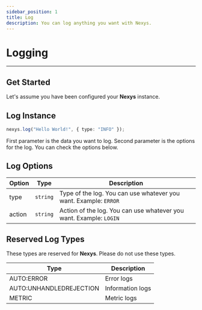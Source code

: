 ```yaml
---
sidebar_position: 1
title: Log
description: You can log anything you want with Nexys.
---
```


# Logging

---

## Get Started

Let's assume you have been configured your **Nexys** instance.

## Log Instance

```ts
nexys.log("Hello World!", { type: "INFO" });
```

First parameter is the data you want to log. Second parameter is the options for the log. You can check the options below.

## Log Options

| Option | Type | Description |
| --- | --- | --- |
| type | `string` | Type of the log. You can use whatever you want. Example: `ERROR` |
| action | `string` | Action of the log. You can use whatever you want. Example: `LOGIN` |

## Reserved Log Types

These types are reserved for **Nexys**. Please do not use these types.

| Type | Description |
| --- | --- |
| AUTO:ERROR | Error logs |
| AUTO:UNHANDLEDREJECTION | Information logs |
| METRIC | Metric logs |